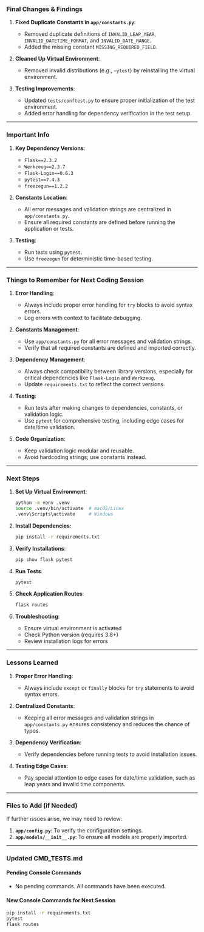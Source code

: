 ### **Final Changes & Findings**
1. **Fixed Duplicate Constants in `app/constants.py`**:
   - Removed duplicate definitions of `INVALID_LEAP_YEAR`, `INVALID_DATETIME_FORMAT`, and `INVALID_DATE_RANGE`.
   - Added the missing constant `MISSING_REQUIRED_FIELD`.

2. **Cleaned Up Virtual Environment**:
   - Removed invalid distributions (e.g., `~ytest`) by reinstalling the virtual environment.

3. **Testing Improvements**:
   - Updated `tests/conftest.py` to ensure proper initialization of the test environment.
   - Added error handling for dependency verification in the test setup.

---

### **Important Info**
1. **Key Dependency Versions**:
   - `Flask==2.3.2`
   - `Werkzeug==2.3.7`
   - `Flask-Login==0.6.3`
   - `pytest==7.4.3`
   - `freezegun==1.2.2`

2. **Constants Location**:
   - All error messages and validation strings are centralized in `app/constants.py`.
   - Ensure all required constants are defined before running the application or tests.

3. **Testing**:
   - Run tests using `pytest`.
   - Use `freezegun` for deterministic time-based testing.

---

### **Things to Remember for Next Coding Session**
1. **Error Handling**:
   - Always include proper error handling for `try` blocks to avoid syntax errors.
   - Log errors with context to facilitate debugging.

2. **Constants Management**:
   - Use `app/constants.py` for all error messages and validation strings.
   - Verify that all required constants are defined and imported correctly.

3. **Dependency Management**:
   - Always check compatibility between library versions, especially for critical dependencies like `Flask-Login` and `Werkzeug`.
   - Update `requirements.txt` to reflect the correct versions.

4. **Testing**:
   - Run tests after making changes to dependencies, constants, or validation logic.
   - Use `pytest` for comprehensive testing, including edge cases for date/time validation.

5. **Code Organization**:
   - Keep validation logic modular and reusable.
   - Avoid hardcoding strings; use constants instead.

---

### **Next Steps**
1. **Set Up Virtual Environment**:
   ```bash
   python -m venv .venv
   source .venv/bin/activate  # macOS/Linux
   .venv\Scripts\activate     # Windows
   ```

2. **Install Dependencies**:
   ```bash
   pip install -r requirements.txt
   ```

3. **Verify Installations**:
   ```bash
   pip show flask pytest
   ```

4. **Run Tests**:
   ```bash
   pytest
   ```

5. **Check Application Routes**:
   ```bash
   flask routes
   ```

6. **Troubleshooting**:
   - Ensure virtual environment is activated
   - Check Python version (requires 3.8+)
   - Review installation logs for errors

---

### **Lessons Learned**
1. **Proper Error Handling**:
   - Always include `except` or `finally` blocks for `try` statements to avoid syntax errors.

2. **Centralized Constants**:
   - Keeping all error messages and validation strings in `app/constants.py` ensures consistency and reduces the chance of typos.

3. **Dependency Verification**:
   - Verify dependencies before running tests to avoid installation issues.

4. **Testing Edge Cases**:
   - Pay special attention to edge cases for date/time validation, such as leap years and invalid time components.

---

### **Files to Add (if Needed)**
If further issues arise, we may need to review:
1. **`app/config.py`**: To verify the configuration settings.
2. **`app/models/__init__.py`**: To ensure all models are properly imported.

---

### **Updated CMD_TESTS.md**
#### **Pending Console Commands**
- No pending commands. All commands have been executed.

#### **New Console Commands for Next Session**
```bash
pip install -r requirements.txt
pytest
flask routes
```
